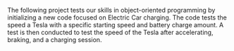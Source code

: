 The following project tests our skills in object-oriented programming by initializing a new code focused on Electric Car charging. The code tests the speed a Tesla with a specific starting speed and battery charge amount. A test is then conducted to test the speed of the Tesla after accelerating, braking, and a charging session.
